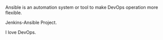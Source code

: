 Ansible is an automation system or tool to make DevOps operation more flexible.

Jenkins-Ansible Project.

I love DevOps.